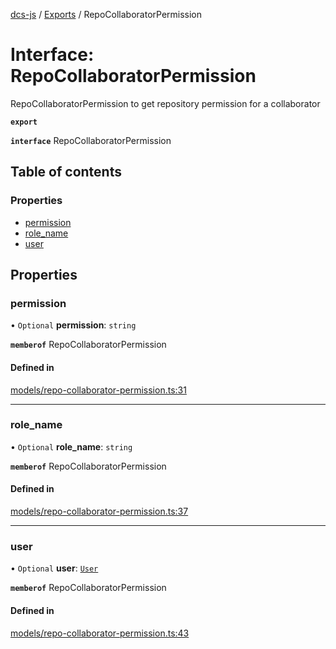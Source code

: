 [dcs-js](../README.md) / [Exports](../modules.md) / RepoCollaboratorPermission

# Interface: RepoCollaboratorPermission

RepoCollaboratorPermission to get repository permission for a collaborator

**`export`**

**`interface`** RepoCollaboratorPermission

## Table of contents

### Properties

- [permission](RepoCollaboratorPermission.md#permission)
- [role\_name](RepoCollaboratorPermission.md#role_name)
- [user](RepoCollaboratorPermission.md#user)

## Properties

### <a id="permission" name="permission"></a> permission

• `Optional` **permission**: `string`

**`memberof`** RepoCollaboratorPermission

#### Defined in

[models/repo-collaborator-permission.ts:31](https://github.com/unfoldingWord/dcs-js/blob/b29eb7a/models/repo-collaborator-permission.ts#L31)

___

### <a id="role_name" name="role_name"></a> role\_name

• `Optional` **role\_name**: `string`

**`memberof`** RepoCollaboratorPermission

#### Defined in

[models/repo-collaborator-permission.ts:37](https://github.com/unfoldingWord/dcs-js/blob/b29eb7a/models/repo-collaborator-permission.ts#L37)

___

### <a id="user" name="user"></a> user

• `Optional` **user**: [`User`](User.md)

**`memberof`** RepoCollaboratorPermission

#### Defined in

[models/repo-collaborator-permission.ts:43](https://github.com/unfoldingWord/dcs-js/blob/b29eb7a/models/repo-collaborator-permission.ts#L43)

